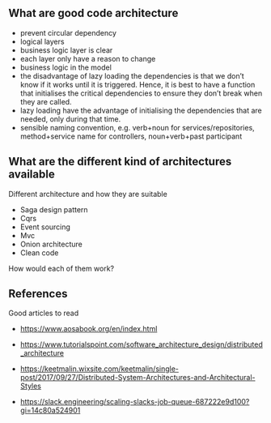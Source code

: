 ## What are good code architecture

- prevent circular dependency
- logical layers 
- business logic layer is clear
- each layer only have a reason to change
- business logic in the model
- the disadvantage of lazy loading the dependencies is that we don’t know if it works until it is triggered. Hence, it is best to have a function that initialises the critical dependencies to ensure they don’t break when they are called.
- lazy loading have the advantage of initialising the dependencies that are needed, only during that time.
- sensible naming convention, e.g. verb+noun for services/repositories, method+service name for controllers, noun+verb+past participant


## What are the different kind of architectures available

Different architecture and how they are suitable


- Saga design pattern 
- Cqrs
- Event sourcing
- Mvc
- Onion architecture
- Clean code

How would each of them work?


## References

Good articles to read
- https://www.aosabook.org/en/index.html


- https://www.tutorialspoint.com/software_architecture_design/distributed_architecture
- https://keetmalin.wixsite.com/keetmalin/single-post/2017/09/27/Distributed-System-Architectures-and-Architectural-Styles
- https://slack.engineering/scaling-slacks-job-queue-687222e9d100?gi=14c80a524901
